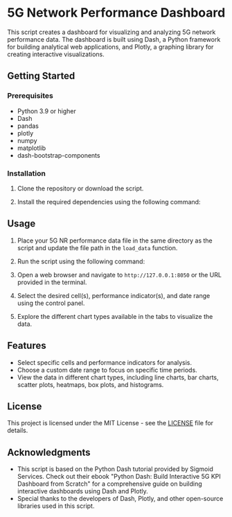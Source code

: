 # 5G Network Performance Dashboard

This script creates a dashboard for visualizing and analyzing 5G network performance data. The dashboard is built using Dash, a Python framework for building analytical web applications, and Plotly, a graphing library for creating interactive visualizations.

## Getting Started

### Prerequisites

- Python 3.9 or higher
- Dash
- pandas
- plotly
- numpy
- matplotlib
- dash-bootstrap-components

### Installation

1. Clone the repository or download the script.

2. Install the required dependencies using the following command:


## Usage

1. Place your 5G NR performance data file in the same directory as the script and update the file path in the `load_data` function.

2. Run the script using the following command:


3. Open a web browser and navigate to `http://127.0.0.1:8050` or the URL provided in the terminal.

4. Select the desired cell(s), performance indicator(s), and date range using the control panel.

5. Explore the different chart types available in the tabs to visualize the data.

## Features

- Select specific cells and performance indicators for analysis.
- Choose a custom date range to focus on specific time periods.
- View the data in different chart types, including line charts, bar charts, scatter plots, heatmaps, box plots, and histograms.

## License

This project is licensed under the MIT License - see the [LICENSE](LICENSE) file for details.

## Acknowledgments

- This script is based on the Python Dash tutorial provided by Sigmoid Services. Check out their ebook "Python Dash: Build Interactive 5G KPI Dashboard from Scratch" for a comprehensive guide on building interactive dashboards using Dash and Plotly.
- Special thanks to the developers of Dash, Plotly, and other open-source libraries used in this script.
